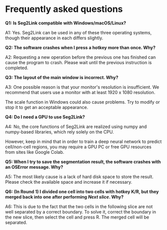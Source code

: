 # Frequently asked questions
**Q1: Is Seg2Link compatible with Windows/macOS/Linux?**

A1: Yes. Seg2Link can be used in any of these three operating systems, though their appearance in each differs slightly.

**Q2: The software crashes when I press a hotkey more than once. Why?**

A2: Requesting a new operation before the previous one has finished can cause the program to crash. Please wait until the previous instruction is completed.

**Q3: The layout of the main window is incorrect. Why?**

A3: One possible reason is that your monitor's resolution is insufficient. We recommend that users use a monitor with at least 1920 x 1080 resolution.

The scale function in Windows could also cause problems. Try to modify or stop it to get an acceptable appearance.


**Q4: Do I need a GPU to use Seg2Link?**

A4: No, the core functions of Seg2Link are realized using numpy and numpy-based libraries, which rely solely on the CPU.

However, keep in mind that in order to train a deep neural network to predict cell/non-cell regions, you may require a GPU PC or free GPU resources from sites like Google Colab.

**Q5: When I try to save the segmentation result, the software crashes with an OSError message. Why?**

A5: The most likely cause is a lack of hard disk space to store the result. Please check the available space and increase it if necessary.

**Q6: (In Round 1) I divided one cell into two cells with hotkey K/R, but they merged back into one after performing *Next slice*. Why?**

A6: This is due to the fact that the two cells in the following slice are not well separated by a correct boundary. To solve it, correct the boundary in the new slice, then select the cell and press R. The merged cell will be separated.